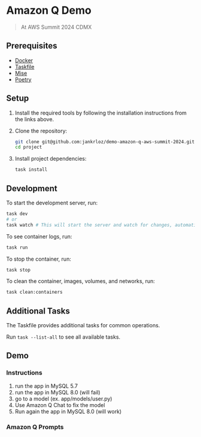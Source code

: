 # Amazon Q Demo

> At AWS Summit 2024 CDMX

## Prerequisites

- [Docker](https://docs.docker.com/get-docker/)
- [Taskfile](https://taskfile.dev/)
- [Mise](https://mise-cli.dev/)
- [Poetry](https://python-poetry.org/)

## Setup

1. Install the required tools by following the installation instructions from the links above.

2. Clone the repository:

   ```bash
   git clone git@github.com:jankrloz/demo-amazon-q-aws-summit-2024.git
   cd project
   ```

3. Install project dependencies:

   ```bash
   task install
   ```

## Development

To start the development server, run:

```bash
task dev
# or
task watch # This will start the server and watch for changes, automatically reloading the server when necessary.
```

To see container logs, run:

```bash
task run
```

To stop the container, run:

```bash
task stop
```

To clean the container, images, volumes, and networks, run:

```bash
task clean:containers
```

## Additional Tasks

The Taskfile provides additional tasks for common operations.

Run
`task --list-all`
to see all available tasks.

## Demo

### Instructions

1. run the app in MySQL 5.7
2. run the app in MySQL 8.0 (will fail)
3. go to a model (ex. app/models/user.py)
4. Use Amazon Q Chat to fix the model
5. Run again the app in MySQL 8.0 (will work)

### Amazon Q Prompts
